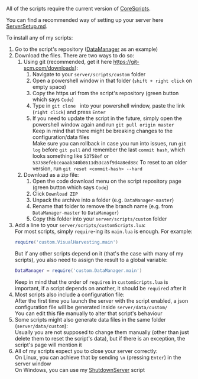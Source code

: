 All of the scripts require the current version of [CoreScripts](https://github.com/TES3MP/CoreScripts).

You can find a recommended way of setting up your server here [ServerSetup.md](ServerSetup.md).

To install any of my scripts:
1. Go to the script's repository ([DataManager](https://github.com/tes3mp-scripts/DataManager) as an example)
2. Download the files. There are two ways to do so:
    1. Using git (recommended, get it here https://git-scm.com/downloads):
        1. Navigate to your `server/scripts/custom` folder
        2. Open a powershell window in that folder (`shift + right click` on empty space)
        3. Copy the https url from the script's repository (green button which says `Code`)
        4. Type in `git clone ` into your powershell window, paste the link (`right click`) and press `Enter`
        5. If you need to update the script in the future, simply open the powershell window again and run `git pull origin master`  
            Keep in mind that there might be breaking changes to the configuration/data files  
            Make sure you can rollback in case you run into issues, run `git log` before `git pull` and remember the last `commit hash`, which looks something like `53758ef` or `53758efebceaaab340b8611d53ca5f9d4a8ed88c`
            To reset to an older version, run `git reset <commit-hash> --hard`
    2. Download as a zip file:
        1. Open the code download menu on the script repository page (green button which says `Code`)
        2. Click `Download ZIP`
        3. Unpack the archive into a folder (e.g. `DataManager-master`)
        4. Rename that folder to remove the branch name (e.g. from `DataManager-master` to `DataManager`)
        5. Copy this folder into your `server/scripts/custom` folder
3. Add a line to your `server/scripts/customScripts.lua`:  
    For most scripts, simply `require`-ing its `main.lua` is enough. For example:
    ```Lua
    require('custom.VisualHarvesting.main')
    ```
    But if any other scripts depend on it (that's the case with many of my scripts), you also need to assign the result to a global variable:
    ```Lua
    DataManager = require('custom.DataManager.main')
    ```
    Keep in mind that the order of `require`s in `customScripts.lua` is important, if a script depends on another, it should be `require`d after it
4. Most scripts also include a configuration file:  
    After the first time you launch the server with the script enabled, a json configuration file will be generated inside `server/data/custom/`  
    You can edit this file manually to alter that script's behaviour
5. Some scripts might also generate data files in the same folder (`server/data/custom`):  
    Usually you are not supposed to change them manually (other than just delete them to reset the script's data), but if there is an exception, the script's page will mention it
6. All of my scripts expect you to close your server correctly:  
    On Linux, you can achieve that by sending `\n` (pressing `Enter`) in the server window  
    On Windows, you can use my [ShutdownServer](https://github.com/tes3mp-scripts/ShutdownServer) script
